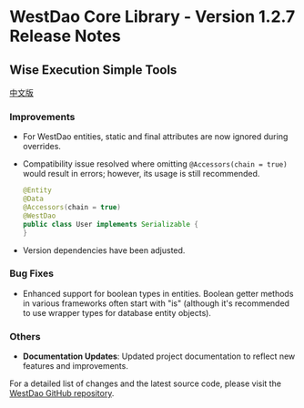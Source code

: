 # WestDao Core Library - Version 1.2.7 Release Notes

## Wise Execution Simple Tools

[中文版](https://github.com/westwong/westDao/blob/master/changelog/1.2.7%20Release%20Notes.md)

### Improvements

- For WestDao entities, static and final attributes are now ignored during overrides.

- Compatibility issue resolved where omitting `@Accessors(chain = true)` would result in errors; however, its usage is still recommended.

  ```java
  @Entity
  @Data
  @Accessors(chain = true)
  @WestDao
  public class User implements Serializable {
  }
  ```

- Version dependencies have been adjusted.

### Bug Fixes

- Enhanced support for boolean types in entities. Boolean getter methods in various frameworks often start with "is" (although it's recommended to use wrapper types for database entity objects).

### Others

- **Documentation Updates**: Updated project documentation to reflect new features and improvements.

For a detailed list of changes and the latest source code, please visit the [WestDao GitHub repository](https://github.com/westwong/westDao).